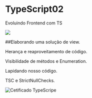 # TypeScript02
Evoluindo Frontend com TS

<img src = "https://user-images.githubusercontent.com/63923934/185954263-b48e3bae-6423-4292-ab3d-912da4c65f76.JPG "  largura = "800p x"/>

##Elaborando uma solução de view.
<p> Herança e reaproveitamento de código.
<p> Visibilidade de métodos e Enumeration.
<P>Lapidando nosso código.
<p> TSC e StrictNullChecks.

![Cetificado TypeScripe](https://user-images.githubusercontent.com/63923934/185954284-c4e35ffc-c3d2-45f1-a8e0-f2862805fb99.JPG)
